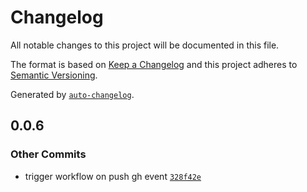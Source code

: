 # Changelog

All notable changes to this project will be documented in this file.

The format is based on [Keep a Changelog](https://keepachangelog.com/en/1.0.0/)
and this project adheres to [Semantic Versioning](https://semver.org/spec/v2.0.0.html).

Generated by [`auto-changelog`](https://github.com/CookPete/auto-changelog).

## 0.0.6

### Other Commits

- trigger workflow on push gh event [`328f42e`](https://github.com/konradgadecki/github-actions-basics-course/commit/328f42e8e6eda4d1587310d76de2d600ad9a6cf8)
